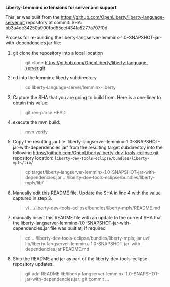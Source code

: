 **Liberty-Lemminx extensions for server.xml support**

This jar was built from the https://github.com/OpenLiberty/liberty-language-server.git repository at commit:
SHA: bb3a4dc34250a900fbd55cef434fa5277a707f0d

Process for re-building the liberty-langserver-lemminx-1.0-SNAPSHOT-jar-with-dependencies.jar file:

1. git clone the repository into a local location
   > git clone https://github.com/OpenLiberty/liberty-language-server.git
2. cd into the lemminx-liberty subdirectory
   > cd liberty-language-server/lemminx-liberty
3. Capture the SHA that you are going to build from. Here is a one-liner to obtain this value:
   >  git rev-parse HEAD
4. execute the mvn build: 
   > mvn verify
5. Copy the resulting jar file 'liberty-langserver-lemminx-1.0-SNAPSHOT-jar-with-dependencies.jar' from the resulting target subdirectoy into the following https://github.com/OpenLiberty/liberty-dev-tools-eclipse.git repository location: `liberty-dev-tools-eclipse/bundles/liberty-mpls/lib/`
   > cp target/liberty-langserver-lemminx-1.0-SNAPSHOT-jar-with-dependencies.jar .../liberty-dev-tools-eclipse/bundles/liberty-mpls/lib/
6. Manually edit this README file.  Update the SHA in line 4 with the value captured in step 3. 
   > vi .../liberty-dev-tools-eclipse/bundles/liberty-mpls/README.md
7. manually insert this README file with an update to the current SHA that the liberty-langserver-lemminx-1.0-SNAPSHOT-jar-with-dependencies.jar file was built at, if required
   >  cd .../liberty-dev-tools-eclipse/bundles/liberty-mpls;  jar uvf lib/liberty-langserver-lemminx-1.0-SNAPSHOT-jar-with-dependencies.jar README.md
8. Ship the README and jar as part of the liberty-dev-tools-eclipse repository updates.  
   > git add README lib/liberty-langserver-lemminx-1.0-SNAPSHOT-jar-with-dependencies.jar; git commit ...
